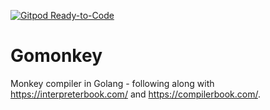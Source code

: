 [![Gitpod Ready-to-Code](https://img.shields.io/badge/Gitpod-Ready--to--Code-blue?logo=gitpod)](https://gitpod.io/#https://github.com/hinsley/Gomonkey) 

# Gomonkey
Monkey compiler in Golang - following along with https://interpreterbook.com/ and https://compilerbook.com/.
